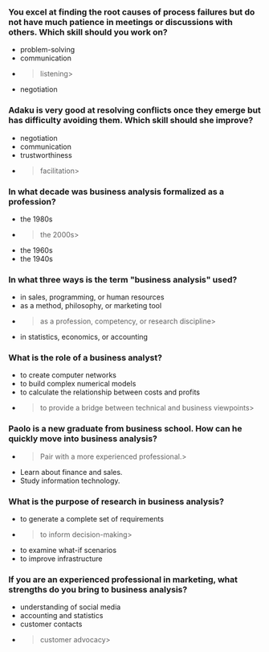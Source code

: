 ### You excel at finding the root causes of process failures but do not have much patience in meetings or discussions with others. Which skill should you work on?

- problem-solving
- communication
- > listening> 
- negotiation




### Adaku is very good at resolving conflicts once they emerge but has difficulty avoiding them. Which skill should she improve?

- negotiation
- communication
- trustworthiness
- > facilitation> 


### In what decade was business analysis formalized as a profession?

- the 1980s
- > the 2000s> 
- the 1960s
- the 1940s




### In what three ways is the term "business analysis" used?

- in sales, programming, or human resources
- as a method, philosophy, or marketing tool
- > as a profession, competency, or research discipline> 
- in statistics, economics, or accounting





### What is the role of a business analyst?

- to create computer networks
- to build complex numerical models
- to calculate the relationship between costs and profits
- > to provide a bridge between technical and business viewpoints> 




### Paolo is a new graduate from business school. How can he quickly move into business analysis?

- > Pair with a more experienced professional.> 
- Learn about finance and sales.
- Study information technology.





### What is the purpose of research in business analysis?

- to generate a complete set of requirements
- > to inform decision-making> 
- to examine what-if scenarios
- to improve infrastructure







### If you are an experienced professional in marketing, what strengths do you bring to business analysis?

- understanding of social media
- accounting and statistics
- customer contacts
- > customer advocacy> 
